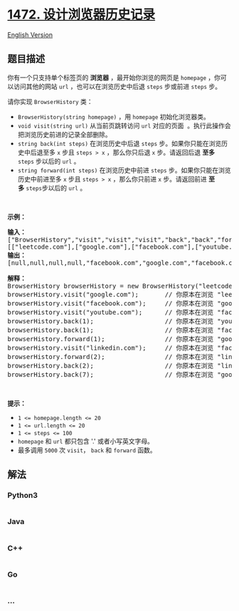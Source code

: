 # [1472. 设计浏览器历史记录](https://leetcode.cn/problems/design-browser-history)

[English Version](/solution/1400-1499/1472.Design%20Browser%20History/README_EN.md)

## 题目描述

<!-- 这里写题目描述 -->

<p>你有一个只支持单个标签页的 <strong>浏览器</strong>&nbsp;，最开始你浏览的网页是&nbsp;<code>homepage</code>&nbsp;，你可以访问其他的网站&nbsp;<code>url</code>&nbsp;，也可以在浏览历史中后退&nbsp;<code>steps</code>&nbsp;步或前进&nbsp;<code>steps</code>&nbsp;步。</p>

<p>请你实现&nbsp;<code>BrowserHistory</code> 类：</p>

<ul>
	<li><code>BrowserHistory(string homepage)</code>&nbsp;，用&nbsp;<code>homepage</code>&nbsp;初始化浏览器类。</li>
	<li><code>void visit(string url)</code>&nbsp;从当前页跳转访问 <code>url</code> 对应的页面&nbsp;&nbsp;。执行此操作会把浏览历史前进的记录全部删除。</li>
	<li><code>string back(int steps)</code>&nbsp;在浏览历史中后退&nbsp;<code>steps</code>&nbsp;步。如果你只能在浏览历史中后退至多&nbsp;<code>x</code> 步且&nbsp;<code>steps &gt; x</code>&nbsp;，那么你只后退&nbsp;<code>x</code>&nbsp;步。请返回后退 <strong>至多</strong> <code>steps</code>&nbsp;步以后的&nbsp;<code>url</code>&nbsp;。</li>
	<li><code>string forward(int steps)</code>&nbsp;在浏览历史中前进&nbsp;<code>steps</code>&nbsp;步。如果你只能在浏览历史中前进至多&nbsp;<code>x</code>&nbsp;步且&nbsp;<code>steps &gt; x</code>&nbsp;，那么你只前进 <code>x</code>&nbsp;步。请返回前进&nbsp;<strong>至多</strong>&nbsp;<code>steps</code>步以后的 <code>url</code>&nbsp;。</li>
</ul>

<p>&nbsp;</p>

<p><strong>示例：</strong></p>

<pre><strong>输入：</strong>
[&quot;BrowserHistory&quot;,&quot;visit&quot;,&quot;visit&quot;,&quot;visit&quot;,&quot;back&quot;,&quot;back&quot;,&quot;forward&quot;,&quot;visit&quot;,&quot;forward&quot;,&quot;back&quot;,&quot;back&quot;]
[[&quot;leetcode.com&quot;],[&quot;google.com&quot;],[&quot;facebook.com&quot;],[&quot;youtube.com&quot;],[1],[1],[1],[&quot;linkedin.com&quot;],[2],[2],[7]]
<strong>输出：</strong>
[null,null,null,null,&quot;facebook.com&quot;,&quot;google.com&quot;,&quot;facebook.com&quot;,null,&quot;linkedin.com&quot;,&quot;google.com&quot;,&quot;leetcode.com&quot;]

<strong>解释：</strong>
BrowserHistory browserHistory = new BrowserHistory(&quot;leetcode.com&quot;);
browserHistory.visit(&quot;google.com&quot;);       // 你原本在浏览 &quot;leetcode.com&quot; 。访问 &quot;google.com&quot;
browserHistory.visit(&quot;facebook.com&quot;);     // 你原本在浏览 &quot;google.com&quot; 。访问 &quot;facebook.com&quot;
browserHistory.visit(&quot;youtube.com&quot;);      // 你原本在浏览 &quot;facebook.com&quot; 。访问 &quot;youtube.com&quot;
browserHistory.back(1);                   // 你原本在浏览 &quot;youtube.com&quot; ，后退到 &quot;facebook.com&quot; 并返回 &quot;facebook.com&quot;
browserHistory.back(1);                   // 你原本在浏览 &quot;facebook.com&quot; ，后退到 &quot;google.com&quot; 并返回 &quot;google.com&quot;
browserHistory.forward(1);                // 你原本在浏览 &quot;google.com&quot; ，前进到 &quot;facebook.com&quot; 并返回 &quot;facebook.com&quot;
browserHistory.visit(&quot;linkedin.com&quot;);     // 你原本在浏览 &quot;facebook.com&quot; 。 访问 &quot;linkedin.com&quot;
browserHistory.forward(2);                // 你原本在浏览 &quot;linkedin.com&quot; ，你无法前进任何步数。
browserHistory.back(2);                   // 你原本在浏览 &quot;linkedin.com&quot; ，后退两步依次先到 &quot;facebook.com&quot; ，然后到 &quot;google.com&quot; ，并返回 &quot;google.com&quot;
browserHistory.back(7);                   // 你原本在浏览 &quot;google.com&quot;， 你只能后退一步到 &quot;leetcode.com&quot; ，并返回 &quot;leetcode.com&quot;
</pre>

<p>&nbsp;</p>

<p><strong>提示：</strong></p>

<ul>
	<li><code>1 &lt;= homepage.length &lt;= 20</code></li>
	<li><code>1 &lt;= url.length &lt;= 20</code></li>
	<li><code>1 &lt;= steps &lt;= 100</code></li>
	<li><code>homepage</code> 和&nbsp;<code>url</code>&nbsp;都只包含&nbsp;&#39;.&#39; 或者小写英文字母。</li>
	<li>最多调用&nbsp;<code>5000</code>&nbsp;次&nbsp;<code>visit</code>，&nbsp;<code>back</code>&nbsp;和&nbsp;<code>forward</code>&nbsp;函数。</li>
</ul>


## 解法

<!-- 这里可写通用的实现逻辑 -->

<!-- tabs:start -->

### **Python3**

<!-- 这里可写当前语言的特殊实现逻辑 -->

```python

```

### **Java**

<!-- 这里可写当前语言的特殊实现逻辑 -->

```java

```

### **C++**

```cpp

```

### **Go**

```go

```

### **...**

```

```

<!-- tabs:end -->